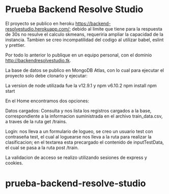 # Prueba Backend Resolve Studio

El proyecto se publico en heroku https://backend-resolvestudio.herokuapp.com/; debido al limite que tiene para la respuesta de 30s no resulve el calculo skmeans, requeriria ampliar la capacidad de la instancia. Tambien se creo incompatilidad del codigo al utilizar babel, eslint y prettier.

Por todo lo anterior lo publique en un equipo personal, con el dominio http://backendresolvestudio.tk.

La base de datos se publico en MongoDB Atlas, con lo cual para ejecutar el proyecto solo debe clonarlo y ejecutar:

La version de node utilizada fue la v12.9.1 y npm v6.10.2
npm install
npm start

En el Home encontramos dos opciones:

Datos cargados: Consulta y nos lista los registros cargados a la base, correspondiente a la informacion suministrada en el archivo train_data.csv, a traves de la ruta get /trains.

Login: nos lleva a un formulario de logueo, se creo un usuario test con contraseña test, el cual al loguearse nos lleva a la ruta para realizar la clasificacion; en el textarea esta precargado el contenido de inputTestData, el cual se pasa a la ruta post /train.

La validacion de acceso se realizo utilizando sesiones de express y cookies.
# prueba-backend-resolve-studio

